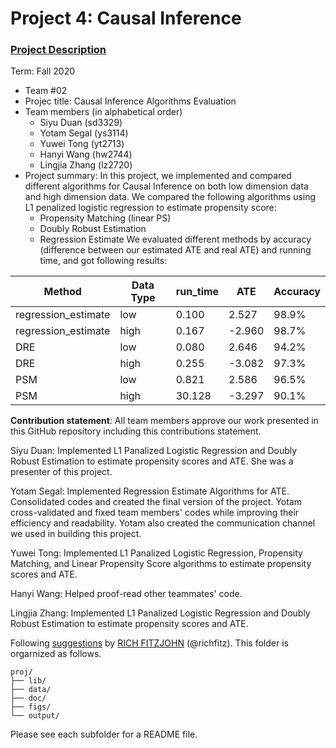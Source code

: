 # Project 4: Causal Inference

### [Project Description](doc/project4_desc.md)

Term: Fall 2020

+ Team #02
+ Projec title: Causal Inference Algorithms Evaluation 
+ Team members (in alphabetical order)
	+ Siyu Duan (sd3329)
	+ Yotam Segal (ys3114)
	+ Yuwei Tong (yt2713)
	+ Hanyi Wang (hw2744)
	+ Lingjia Zhang (lz2720) 
+ Project summary: In this project, we implemented and compared different algorithms for Causal Inference on both low dimension data and high dimension data. We compared the following algorithms using L1 penalized logistic regression to estimate propensity score:
	+ Propensity Matching (linear PS)
	+ Doubly Robust Estimation
	+ Regression Estimate
We evaluated different methods by accuracy (difference between our estimated ATE and real ATE) and running time, and got following results:

Method | Data Type | run_time | ATE | Accuracy   
--- | --- | --- | --- | ---  
regression_estimate | low | 0.100 | 2.527 | 98.9%    
regression_estimate | high | 0.167 | -2.960 | 98.7%
DRE | low | 0.080 | 2.646 | 94.2%
DRE | high | 0.255 | -3.082 | 97.3%
PSM | low | 0.821 | 2.586 | 96.5%
PSM | high | 30.128 | -3.297 | 90.1%
     


	
**Contribution statement**: All team members approve our work presented in this GitHub repository including this contributions statement. 

Siyu Duan:  Implemented L1 Panalized Logistic Regression and Doubly Robust Estimation to estimate propensity scores and ATE. She was a presenter of this project. 

Yotam Segal: Implemented Regression Estimate Algorithms for ATE.  Consolidated codes and created the final version of the project. Yotam cross-validated and fixed team members' codes while improving their efficiency and readability. Yotam also created the communication channel we used in building this project. 

Yuwei Tong: Implemented L1 Panalized Logistic Regression, Propensity Matching, and Linear Propensity Score algorithms to estimate propensity scores and ATE. 

Hanyi Wang: Helped proof-read other teammates' code. 

Lingjia Zhang: Implemented L1 Panalized Logistic Regression and Doubly Robust Estimation to estimate propensity scores and ATE. 

Following [suggestions](http://nicercode.github.io/blog/2013-04-05-projects/) by [RICH FITZJOHN](http://nicercode.github.io/about/#Team) (@richfitz). This folder is orgarnized as follows.

```
proj/
├── lib/
├── data/
├── doc/
├── figs/
└── output/
```

Please see each subfolder for a README file.
